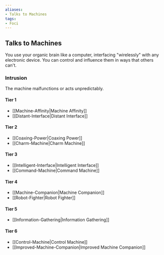 ```yaml
---
aliases:
- Talks to Machines
tags:
- Foci
---
```


  
## Talks to Machines  
You use your organic brain like a computer, interfacing "wirelessly" with any electronic device. You can control and influence them in ways that others can't.  
 ### Intrusion  
The machine malfunctions or acts unpredictably.   
#### Tier 1    
* [[Machine-Affinity|Machine Affinity]]  
* [[Distant-Interface|Distant Interface]]  
#### Tier 2    
* [[Coaxing-Power|Coaxing Power]]  
* [[Charm-Machine|Charm Machine]]  
#### Tier 3    
  - [[Intelligent-Interface|Intelligent Interface]]  
  - [[Command-Machine|Command Machine]]  
#### Tier 4    
* [[Machine-Companion|Machine Companion]]  
* [[Robot-Fighter|Robot Fighter]]  
#### Tier 5    
* [[Information-Gathering|Information Gathering]]  
#### Tier 6    
  - [[Control-Machine|Control Machine]]  
  - [[Improved-Machine-Companion|Improved Machine Companion]]